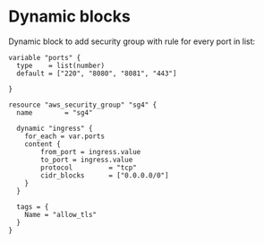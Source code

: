 # Dynamic blocks

Dynamic block to add security group with rule for every port in list:   

```hcl
variable "ports" {
  type    = list(number)
  default = ["220", "8080", "8081", "443"]

}

resource "aws_security_group" "sg4" {
  name        = "sg4"

  dynamic "ingress" {
    for_each = var.ports
    content {
        from_port = ingress.value
        to_port = ingress.value
        protocol         = "tcp"
        cidr_blocks      = ["0.0.0.0/0"]
    }
  }

  tags = {
    Name = "allow_tls"
  }
}
```